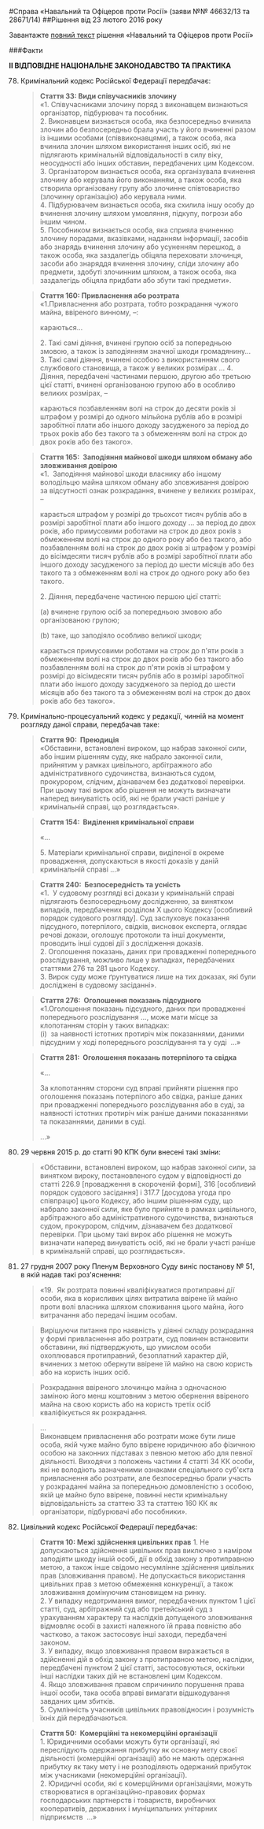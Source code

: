 #Справа «Навальний та Офіцеров проти Росії» (заяви №№ 46632/13 та 28671/14)
##Рішення від 23 лютого 2016 року

<div class="eoz-wrap">
	<div class="eoz-text">
		<p style="margin-bottom: 0;">Завантажте <a href="./Attachment_4221281000000625005_CASE_OF_NAVALNYY_AND_OFITSEROV_v.RUSSIA_ukr.pdf" target="_blank">повний текст</a> рішення «Навальний та Офіцеров проти Росії»</p>
	</div>
</div>

###Факти

<b><span>II ВІДПОВІДНЕ НАЦІОНАЛЬНЕ ЗАКОНОДАВСТВО ТА ПРАКТИКА</span></b>
<ol start="78">
<li><span>Кримінальний кодекс Російської Федерації передбачає:</span>
<blockquote><strong><span>Стаття 33: Види співучасників злочину</span></strong><br/>
<span>&laquo;1. Співучасниками злочину поряд з виконавцем визнаються організатор, підбурювач та пособник.</span><br/>
<span>2. Виконавцем визнається особа, яка безпосередньо вчинила злочин або безпосередньо брала участь у його вчиненні разом із іншими особами (співвиконавцями), а також особа, яка вчинила злочин шляхом використання інших осіб, які не підлягають кримінальній відповідальності в силу віку, неосудності або інших обставин, передбачених цим Кодексом.</span><br/>
<span>3. Організатором визнається особа, яка організувала вчинення злочину або керувала його виконанням, а також особа, яка створила організовану групу або злочинне співтовариство (злочинну організацію) або керувала ними.</span><br/>
<span>4. Підбурювачем визнається особа, яка схилила іншу особу до вчинення злочину шляхом умовляння, підкупу, погрози або іншим чином.</span><br/>
<span>5. Пособником визнається особа, яка сприяла вчиненню злочину порадами, вказівками, наданням інформації, засобів або знарядь вчинення злочину або усуненням перешкод, а також особа, яка заздалегідь обіцяла переховати злочинця, засоби або знаряддя вчинення злочину, сліди злочину або предмети, здобуті злочинним шляхом, а також особа, яка заздалегідь обіцяла придбати або збути такі предмети&raquo;.</span><br/></blockquote>
<blockquote><strong><span>Стаття 160: Привласнення або розтрата</span></strong><br/>
<span>&laquo;1.</span><span>Привласнення або розтрата, тобто розкрадання чужого майна, ввіреного винному, &ndash;: </span><span><br></span>
<p><span>караються...</span></p>
<span>2. Такі самі діяння, вчинені групою осіб за попередньою змовою, а також із заподіянням значної шкоди громадянину...</span>
<span>3. Такі самі діяння, вчинені особою з використанням свого службового становища, а також у великих розмірах ...</span>
<span>4. Діяння, передбачені частинами першою, другою або третьою цієї статті, вчинені організованою групою або в особливо великих розмірах, &ndash; </span>
<p><span>караються позбавленням волі на строк до десяти років зі штрафом у розмірі до одного мільйона рублів або в розмірі заробітної плати або іншого доходу засудженого за період до трьох років або без такого та з обмеженням волі на строк до двох років або без такого&raquo;.</span></p>
</blockquote>
<blockquote><strong><span>Стаття 165:&nbsp;&nbsp;Заподіяння майнової шкоди шляхом обману або зловживання довірою</span></strong><br/>
<span>&laquo;1.&nbsp;&nbsp;Заподіяння майнової шкоди власнику або іншому володільцю майна шляхом обману або зловживання довірою за відсутності ознак розкрадання, вчинене у великих розмірах, &ndash;</span>
<p><span>карається штрафом у розмірі до трьохсот тисяч рублів або в розмірі заробітної плати або іншого доходу &hellip; за період до двох років, або примусовими роботами на строк до двох років з обмеженням волі на строк до одного року або без такого, або позбавленням волі на строк до двох років зі штрафом у розмірі до вісімдесяти тисяч рублів або в розмірі заробітної плати або іншого доходу засудженого за період до шести місяців або без такого та з обмеженням волі на строк до одного року або без такого.</span></p>
<span>2. Діяння, передбачене частиною першою цієї статті:</span><br/>
<p><span>(a) вчинене групою осіб за попередньою змовою або організованою групою;</span></p>
<p><span>(b) таке, що заподіяло особливо великої шкоди;</span></p>
<p><span>карається примусовими роботами на строк до п'яти років з обмеженням волі на строк до двох років або без такого або позбавленням волі на строк до п'яти років зі штрафом у розмірі до вісімдесяти тисяч рублів або в розмірі заробітної плати або іншого доходу засудженого за період до шести місяців або без такого та з обмеженням волі на строк до двох років або без такого&raquo;.</span></p>
</blockquote>
</li>
<li><span>Кримінально-процесуальний кодекс у редакції, чинній на момент розгляду даної справи, передбачав таке:</span></li>
<blockquote><strong><span>Стаття 90:&nbsp;&nbsp;Преюдиція</span></strong><br/>
<span>&laquo;Обставини, встановлені вироком, що набрав законної сили, або іншим рішенням суду, яке набрало законної сили, прийнятим у рамках цивільного, арбітражного або адміністративного судочинства, визнаються судом, прокурором, слідчим, дізнавачем без додаткової перевірки. При цьому такі вирок або рішення не можуть визначати наперед винуватість осіб, які не брали участі раніше у кримінальній справі, що розглядається&raquo;.</span></blockquote>
<blockquote><strong><span>Стаття 154:&nbsp;&nbsp;Виділення кримінальної справи</span></strong><br/>
<p><span>&laquo;...</span></p>
<span>5. Матеріали кримінальної справи, виділеної в окреме провадження, допускаються в якості доказів у даній кримінальній справі ...&raquo;</span></blockquote>
<blockquote><strong><span>Стаття 240:&nbsp;&nbsp;Безпосередність та усність</span></strong><br/>
<span>&laquo;1.&nbsp;&nbsp;У судовому розгляді всі докази у кримінальній справі підлягають безпосередньому дослідженню, за винятком випадків, передбачених розділом X цього Кодексу [особливий порядок судового розгляду]. Суд заслуховує показання підсудного, потерпілого, свідків, висновок експерта, оглядає речові докази, оголошує протоколи та інші документи, проводить інші судові дії з дослідження доказів.</span><br/>
<span>2. Оголошення показань, даних при провадженні попереднього розслідування, можливо лише у випадках, передбачених статтями 276 та 281 цього Кодексу.</span><br/>
<span>3. Вирок суду може ґрунтуватися лише на тих доказах, які були досліджені в судовому засіданні&raquo;.</span></blockquote>
<blockquote><strong><span>Стаття 276:&nbsp;&nbsp;Оголошення показань підсудного</span></strong><br/>
<span>&laquo;1.</span><span>Оголошення показань підсудного, даних при провадженні попереднього розслідування ..., може мати місце за клопотанням сторін у таких випадках:</span><br/>
<span>(i)&nbsp;&nbsp;за наявності істотних протиріч між показаннями, даними підсудним у ході попереднього розслідування та у суді &nbsp;...&raquo;</span></blockquote>
<blockquote><strong><span>Стаття 281:&nbsp;&nbsp;Оголошення показань потерпілого та свідка</span></strong><br/>
<p><span>&laquo;...</span></p>
<p><span>За клопотанням сторони суд вправі прийняти рішення про оголошення показань потерпілого або свідка, раніше даних при провадженні попереднього розслідування або в суді, за наявності істотних протиріч між раніше даними показаннями та показаннями, даними в суді.</span></p>
<p><span>...&raquo;</span></p></blockquote>
<li><span>29 червня 2015 р. до статті 90 КПК були внесені такі зміни:</span></li>
<blockquote><span>&laquo;Обставини, встановлені вироком, що набрав законної сили, за винятком вироку, постановленого судом у відповідності до статті 226.9 [провадження в скороченій формі], 316 [особливий порядок судового засідання] і 317.7 [досудова угода про співпрацю] цього Кодексу, або іншим рішенням суду, що набрало законної сили, яке було прийняте в рамках цивільного, арбітражного або адміністративного судочинства, визнаються судом, прокурором, слідчим, дізнавачем без додаткової перевірки. При цьому такі вирок або рішення не можуть визначати наперед винуватість осіб, які не брали участі раніше в кримінальній справі, що розглядається&raquo;.</span></blockquote>
<li><span>27 грудня 2007 року Пленум Верховного Суду виніс постанову № 51, в якій надав такі роз'яснення:</span></li>
<blockquote><span>&laquo;19.&nbsp;&nbsp;Як розтрата повинні кваліфікуватися протиправні дії особи, яка в корисливих цілях витратила ввірене їй майно проти волі власника шляхом споживання цього майна, його витрачання або передачі іншим особам.</span></blockquote>
<blockquote><span>Вирішуючи питання про наявність у діянні складу розкрадання у формі привласнення або розтрати, суд повинен встановити обставини, які підтверджують, що умислом особи охоплювався протиправний, безоплатний характер дій, вчинених з метою обернути ввірене їй майно на свою користь або на користь інших осіб.</span></blockquote>
<blockquote><span>Розкрадання ввіреного злочинцю майна з одночасною заміною його менш коштовним з метою обернення ввіреного майна на свою користь або на користь третіх осіб кваліфікується як розкрадання. </span></blockquote>
<blockquote><span>...</span><br/>
<span>Виконавцем привласнення або розтрати може бути лише особа, якій чуже майно було ввірене юридичною або фізичною особою на законних підставах з певною метою або для певної діяльності. Виходячи з положень частини 4 статті 34 КК особи, які не володіють зазначеними ознаками спеціального суб'єкта привласнення або розтрати, але безпосередньо брали участь у розкраданні майна за попередньою домовленістю з особою, якій це майно було ввірене, повинні нести кримінальну відповідальність за статтею 33 та статтею 160 КК як організатори, підбурювачі або пособники&raquo;.</span></blockquote>
<li><span>Цивільний кодекс Російської Федерації передбачає:</span></li>
<blockquote><strong><span>Стаття 10: Межі здійснення цивільних прав</span></strong>
<span>1. Не допускаються здійснення цивільних прав виключно з наміром заподіяти шкоду іншій особі, дії в обхід закону з протиправною метою, а також інше свідомо несумлінне здійснення цивільних прав (зловживання правом). Не допускається використання цивільних прав з метою обмеження конкуренції, а також зловживання домінуючим становищем на ринку.</span><br/>
<span>2. У випадку недотримання вимог, передбачених пунктом 1 цієї статті, суд, арбітражний суд або третейський суд з урахуванням характеру та наслідків допущеного зловживання відмовляє особі в захисті належного їй права повністю або частково, а також застосовує інші заходи, передбачені законом.</span><br/>
<span>3. У випадку, якщо зловживання правом виражається в здійсненні дій в обхід закону з протиправною метою, наслідки, передбачені пунктом 2 цієї статті, застосовуються, оскільки інші наслідки таких дій не встановлені цим Кодексом.</span><br/>
<span>4. Якщо зловживання правом спричинило порушення права іншої особи, така особа вправі вимагати відшкодування завданих цим збитків.</span><br/>
<span>5. Сумлінність учасників цивільних правовідносин і розумність їхніх дій передбачаються.</span><br/>
</blockquote>
<blockquote><strong><span>Стаття 50:&nbsp;&nbsp;Комерційні та некомерційні організації</span></strong><br/>
<span>1. Юридичними особами можуть бути організації, які переслідують одержання прибутку як основну мету своєї діяльності (комерційні організації) або не мають одержання прибутку як таку мету і не розподіляють одержаний прибуток між учасниками (некомерційні організації).</span><br/>
<span>2. Юридичні особи, які є комерційними організаціями, можуть створюватися в організаційно-правових формах господарських партнерств і товариств, виробничих кооперативів, державних і муніципальних унітарних підприємств &nbsp;...&raquo;</span><br/>
</blockquote>
</ol>
